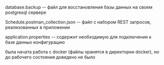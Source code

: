 database.backup
-- файл для восстановления базы данных на своем postgresql сервере

Schedule.postman_collection.json
-- файл с набором REST запросов, реализованных в приложении

application.properties
-- содержит необходимую для подключения к базе данных конфигурацию

была начата работа с docker (файлы хранятся в директории docker), но до рабочего состояния доведено не было
